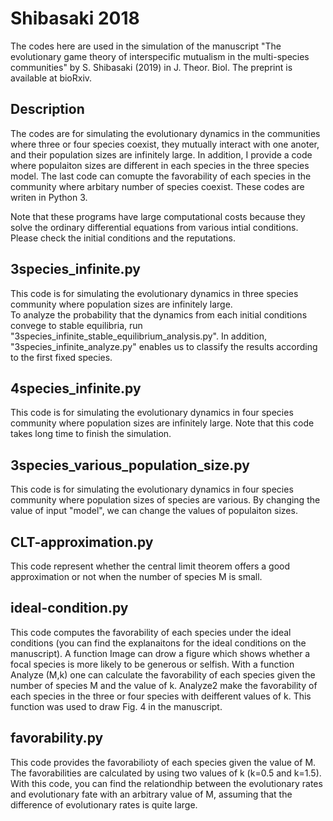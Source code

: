 # Shibasaki 2018

The codes here are used in the simulation of the manuscript "The evolutionary game theory 
of interspecific mutualism in the multi-species communities" by S. Shibasaki (2019) in J. Theor. Biol. 
The preprint is available at bioRxiv.

## Description

The codes are for simulating the evolutionary dynamics in the communities where three or 
four species coexist, they mutually interact with one anoter, and their population sizes 
are infinitely large. In addition, I provide a code where populaiton sizes are different 
in each species in the three species model.  The last code can comupte the favorability
of each species in the community where arbitary number of species coexist.
These codes are writen in Python 3.

Note that these programs have large computational costs because they solve the 
ordinary differential equations from various intial conditions. Please check the initial 
conditions and the reputations.

##  3species_infinite.py

This code is for simulating the evolutionary dynamics in three species community 
where population sizes are infinitely large.  
To analyze the probability that the dynamics from each initial conditions convege to 
stable equilibria, run "3species_infinite_stable_equilibrium_analysis.py". 
In addition, "3species_infinite_analyze.py" enables us to classify the results according 
to the first fixed species.

## 4species_infinite.py

This code is for simulating the evolutionary dynamics in four species community 
where population sizes are infinitely large. 
Note that this code takes long time to finish the simulation.

## 3species_various_population_size.py

This code is for simulating the evolutionary dynamics in four species community 
where population sizes of species are various. By changing the value of input "model", 
we can change the values of populaiton sizes.

## CLT-approximation.py

This code represent whether the central limit theorem offers a good approximation or not when the number of species M is small.

## ideal-condition.py

This code computes the favorability of each species under the ideal conditions 
(you can find the explanaitons for the ideal conditions on the manuscript). 
A function Image can drow  a figure which shows whether a focal species is 
more likely to be generous or selfish.
With a function Analyze (M,k) one can calculate the favorability of each species
given the number of species M and the value of k. 
Analyze2 make the favorability of each species in the three or four species with deifferent values of k. 
This function was used to draw Fig. 4 in the manuscript.

## favorability.py
This code provides the favorabilioty of each species given the value of M.
The favorabilities are calculated by using two values of k (k=0.5 and k=1.5).
With this code, you can find the relationdhip between the evolutionary rates and evolutionary fate with 
an arbitrary value of M, assuming that the difference of evolutionary rates is quite large.
